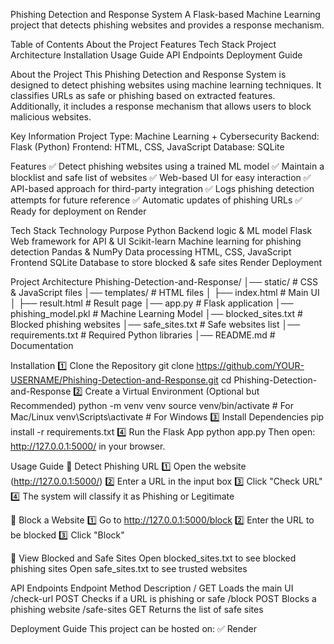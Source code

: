 Phishing Detection and Response System
A Flask-based Machine Learning project that detects phishing websites and provides a response mechanism.

 Table of Contents
 About the Project
 Features
 Tech Stack
 Project Architecture
 Installation
 Usage Guide
 API Endpoints
 Deployment Guide

About the Project
This Phishing Detection and Response System is designed to detect phishing websites using machine learning techniques. It classifies URLs as safe or phishing based on extracted features. Additionally, it includes a response mechanism that allows users to block malicious websites.

 Key Information
 Project Type: Machine Learning + Cybersecurity
 Backend: Flask (Python)
 Frontend: HTML, CSS, JavaScript
 Database: SQLite

 Features
✅ Detect phishing websites using a trained ML model
✅ Maintain a blocklist and safe list of websites
✅ Web-based UI for easy interaction
✅ API-based approach for third-party integration
✅ Logs phishing detection attempts for future reference
✅ Automatic updates of phishing URLs
✅ Ready for deployment on Render

Tech Stack
Technology	                             Purpose
Python	                                 Backend logic & ML model
Flask                	                   Web framework for API & UI
Scikit-learn	                           Machine learning for phishing detection
Pandas & NumPy       	                   Data processing
HTML, CSS, JavaScript	                   Frontend
SQLite                                   Database to store blocked & safe sites
Render                                 	 Deployment

 Project Architecture
 Phishing-Detection-and-Response/
│── static/                  # CSS & JavaScript files
│── templates/               # HTML files
│   ├── index.html           # Main UI
│   ├── result.html          # Result page
│── app.py                   # Flask application
│── phishing_model.pkl       # Machine Learning Model
│── blocked_sites.txt        # Blocked phishing websites
│── safe_sites.txt           # Safe websites list
│── requirements.txt         # Required Python libraries
│── README.md                # Documentation

 Installation
1️⃣  Clone the Repository
git clone https://github.com/YOUR-USERNAME/Phishing-Detection-and-Response.git
cd Phishing-Detection-and-Response
2️⃣ Create a Virtual Environment (Optional but Recommended)
python -m venv venv
source venv/bin/activate  # For Mac/Linux
venv\Scripts\activate  # For Windows
3️⃣ Install Dependencies
pip install -r requirements.txt
4️⃣ Run the Flask App
python app.py
Then open: http://127.0.0.1:5000/ in your browser.

 Usage Guide
🔹 Detect Phishing URL
1️⃣ Open the website (http://127.0.0.1:5000/)
2️⃣ Enter a URL in the input box
3️⃣ Click "Check URL"
4️⃣ The system will classify it as Phishing or Legitimate

🔹 Block a Website
1️⃣ Go to http://127.0.0.1:5000/block
2️⃣ Enter the URL to be blocked
3️⃣ Click "Block"

🔹 View Blocked and Safe Sites
Open blocked_sites.txt to see blocked phishing sites
Open safe_sites.txt to see trusted websites


API Endpoints
Endpoint	             Method	                  Description
/	                     GET	                    Loads the main UI
/check-url   	         POST                   	Checks if a URL is phishing or safe
/block	               POST	                    Blocks a phishing website
/safe-sites  	         GET	                    Returns the list of safe sites

Deployment Guide
This project can be hosted on:
✅ Render









